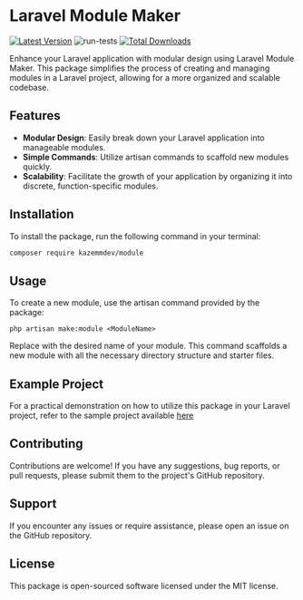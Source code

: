 # Laravel Module Maker

<!-- BADGES_START -->
[![Latest Version](https://img.shields.io/github/release/kazemmdev/module.svg?style=flat-square)](https://github.com/kazemmdev/module/releases)
![run-tests](https://github.com/kazemmdev/module/workflows/run-tests/badge.svg?label=tests)
[![Total Downloads](https://img.shields.io/packagist/dt/kazemmdev/module.svg?style=flat-square)](https://packagist.org/packages/kazemmdev/module)

Enhance your Laravel application with modular design using Laravel Module Maker. This package simplifies the process of
creating and managing modules in a Laravel project, allowing for a more organized and scalable codebase.

## Features

* **Modular Design**: Easily break down your Laravel application into manageable modules.
* **Simple Commands**: Utilize artisan commands to scaffold new modules quickly.
* **Scalability**: Facilitate the growth of your application by organizing it into discrete, function-specific modules.

## Installation

To install the package, run the following command in your terminal:

```bash
composer require kazemmdev/module
```

## Usage

To create a new module, use the artisan command provided by the package:

```shell
php artisan make:module <ModuleName>
```

Replace <ModuleName> with the desired name of your module. This command scaffolds a new module with all the necessary
directory structure and starter files.

## Example Project

For a practical demonstration on how to utilize this package in your Laravel project, refer to the sample project
available [here](https://github.com/kazemmdev/laravel-modular)

## Contributing

Contributions are welcome! If you have any suggestions, bug reports, or pull requests, please submit them to the
project's GitHub repository.

## Support

If you encounter any issues or require assistance, please open an issue on the GitHub repository.

## License

This package is open-sourced software licensed under the MIT license.


